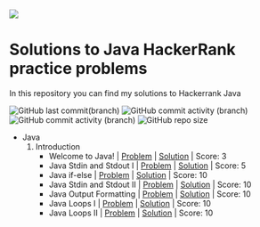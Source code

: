 <h1 aling="center"><a href="https://www.hackerrank.com/valenprofitos201"><img src="https://i0.wp.com/gradsingames.com/wp-content/uploads/2016/05/856771_668224053197841_1943699009_o.png"></a></h1>

# Solutions to Java HackerRank practice problems

In this repository you can find my solutions to Hackerrank Java

![GitHub last commit(branch)](https://img.shields.io/github/last-commit/ValenProfitos/JavaHackerRank/main)
![GitHub commit activity (branch)](https://img.shields.io/github/commit-activity/m/ValenProfitos/JavaHackerRank)
![GitHub commit activity (branch)](https://img.shields.io/github/commit-activity/y/ValenProfitos/JavaHackerRank)
![GitHub repo size](https://img.shields.io/github/repo-size/ValenProfitos/JavaHackerRank)

- Java
    01. Introduction
        - Welcome to Java! | [Problem](https://www.hackerrank.com/challenges/welcome-to-java/problem?isFullScreen=true) | [Solution](https://github.com/ValenProfitos/JavaHackerRank/tree/main/01.%20Introduction/001.%20Welcome%20to%20Java) | Score: 3
        - Java Stdin and Stdout I | [Problem](https://www.hackerrank.com/challenges/java-stdin-and-stdout-1/problem?isFullScreen=false) | [Solution](https://github.com/ValenProfitos/JavaHackerRank/tree/main/01.%20Introduction/002.Java%20Stdin%20and%20Stdout%20i) | Score: 5
        - Java if-else | [Problem](https://www.hackerrank.com/challenges/java-if-else/problem?isFullScreen=false) | [Solution](https://github.com/ValenProfitos/JavaHackerRank/tree/main/01.%20Introduction/003.%20Java%20if-else) | Score: 10
        - Java Stdin and Stdout II | [Problem](https://www.hackerrank.com/challenges/java-stdin-stdout/problem?isFullScreen=false) | [Solution](https://github.com/ValenProfitos/JavaHackerRank/tree/main/01.%20Introduction/004.%20Java%20Stdin%20and%20Stdout%20II) | Score: 10
        - Java Output Formatting | [Problem](https://www.hackerrank.com/challenges/java-output-formatting/problem?isFullScreen=false) | [Solution](https://github.com/ValenProfitos/JavaHackerRank/tree/main/01.%20Introduction/005.%20Java%20Output%20Formatting) | Score: 10
        - Java Loops I | [Problem](https://www.hackerrank.com/challenges/java-loops-i/problem?isFullScreen=false) | [Solution](https://github.com/ValenProfitos/JavaHackerRank/tree/main/01.%20Introduction/006.%20Java%20Loops%20I) | Score: 10
        - Java Loops II | [Problem](https://www.hackerrank.com/challenges/java-loops/problem?isFullScreen=false) | [Solution](https://github.com/ValenProfitos/JavaHackerRank/tree/main/01.%20Introduction/007.%20Java%20Loops%20II) | Score: 10
    <!-- 02. Strings
    03. BigNumbers
    04. Data Structures
    05. Object Oriented Programming
    06. Exceptions Handling
    07. Advanced -->

<!-- | [Problem]() | [Solution]() | Score: -->